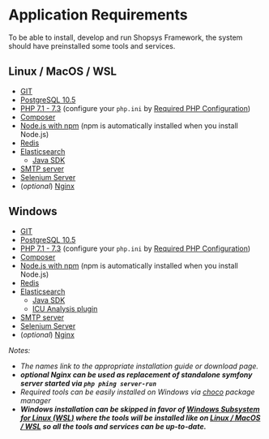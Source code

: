 # Application Requirements
To be able to install, develop and run Shopsys Framework, the system should have preinstalled some tools and services.

## Linux / MacOS / WSL
* [GIT](https://git-scm.com/book/en/v2/Getting-Started-Installing-Git)
* [PostgreSQL 10.5](https://wiki.postgresql.org/wiki/Detailed_installation_guides)
* [PHP 7.1 - 7.3](http://php.net/manual/en/install.php) (configure your `php.ini` by [Required PHP Configuration](../introduction/required-php-configuration.md))
* [Composer](https://getcomposer.org/doc/00-intro.md#globally)
* [Node.js with npm](https://nodejs.org/en/download/) (npm is automatically installed when you install Node.js)
* [Redis](https://redis.io/topics/quickstart)
* [Elasticsearch](https://www.elastic.co/guide/en/elasticsearch/reference/current/install-elasticsearch.html)
    * [Java SDK](https://www.oracle.com/technetwork/java/javase/overview/index.html)
* [SMTP server](https://github.com/mailhog/MailHog)
* [Selenium Server](https://www.npmjs.com/package/selenium-standalone#install--run)
* (*optional*) [Nginx](http://nginx.org/en/docs/install.html)

## Windows
* [GIT](https://git-scm.com/download/win)
* [PostgreSQL 10.5](https://www.enterprisedb.com/downloads/postgres-postgresql-downloads#windows)
* [PHP 7.1 - 7.3](http://php.net/manual/en/install.windows.php) (configure your `php.ini` by [Required PHP Configuration](../introduction/required-php-configuration.md))
* [Composer](https://getcomposer.org/doc/00-intro.md#installation-windows)
* [Node.js with npm](https://nodejs.org/en/download/) (npm is automatically installed when you install Node.js)
* [Redis](https://github.com/MicrosoftArchive/redis/releases)
* [Elasticsearch](https://www.elastic.co/guide/en/elasticsearch/reference/current/install-elasticsearch.html)
    * [Java SDK](https://www.oracle.com/technetwork/java/javase/overview/index.html)
    * [ICU Analysis plugin](https://www.elastic.co/guide/en/elasticsearch/plugins/current/analysis-icu.html)
* [SMTP server](https://www.hmailserver.com/)
* [Selenium Server](https://www.npmjs.com/package/selenium-standalone#install--run)
* (*optional*) [Nginx](http://nginx.org/en/docs/install.html)

*Notes:*
- *The names link to the appropriate installation guide or download page.*  
- ***optional Nginx can be used as replacement of standalone symfony server started via `php phing server-run`***
- *Required tools can be easily installed on Windows via [choco](https://chocolatey.org/) package manager*  
- ***Windows installation can be skipped in favor of [Windows Subsystem for Linux (WSL)](https://docs.microsoft.com/en-us/windows/wsl/install-win10) where the tools will be installed like on [Linux / MacOS / WSL](#linux--macos--wsl) so all the tools and services can be up-to-date.***
